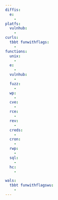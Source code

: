 ```yaml
---
diffis:
  e:
    -
platfs:
  vulnhub:
    -
curls:
  tbbt funwithflags:
    -
functions:
  unix:
    -
  e:
    -
  vulnhub:
    -
  fuzz:
    -
  wp:
    -
  cve:
    -
  rce:
    -
  rev:
    -
  creds:
    -
  cron:
    -
  rwp:
    -
  sql:
    -
  hc:
    -

wals:
  tbbt funwithflagswu:
    -
---
```


